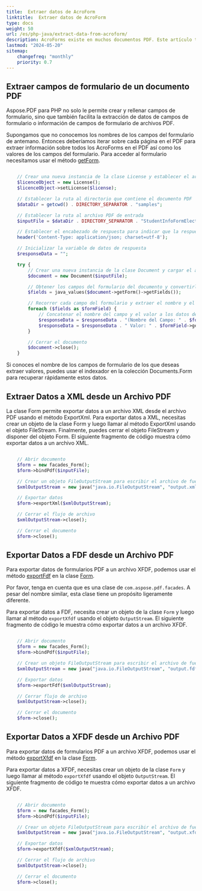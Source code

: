 ```yaml
---
title:  Extraer datos de AcroForm 
linktitle:  Extraer datos de AcroForm
type: docs
weight: 50
url: /es/php-java/extract-data-from-acroform/
description: AcroForms existe en muchos documentos PDF. Este artículo tiene como objetivo ayudarle a entender cómo extraer datos de AcroForms usando PHP y Aspose.PDF.
lastmod: "2024-05-20"
sitemap:
    changefreq: "monthly"
    priority: 0.7
---
```


## Extraer campos de formulario de un documento PDF

Aspose.PDF para PHP no solo le permite crear y rellenar campos de formulario, sino que también facilita la extracción de datos de campos de formulario o información de campos de formulario de archivos PDF.

Supongamos que no conocemos los nombres de los campos del formulario de antemano. Entonces deberíamos iterar sobre cada página en el PDF para extraer información sobre todos los AcroForms en el PDF así como los valores de los campos del formulario. Para acceder al formulario necesitamos usar el método [getForm](https://reference.aspose.com/pdf/java/com.aspose.pdf/Document#getForm--).

```php

    // Crear una nueva instancia de la clase License y establecer el archivo de licencia
    $licenceObject = new License();
    $licenceObject->setLicense($license);

    // Establecer la ruta al directorio que contiene el documento PDF
    $dataDir = getcwd() . DIRECTORY_SEPARATOR . "samples";

    // Establecer la ruta al archivo PDF de entrada
    $inputFile = $dataDir . DIRECTORY_SEPARATOR . "StudentInfoFormElectronic.pdf";

    // Establecer el encabezado de respuesta para indicar que la respuesta estará en formato JSON
    header('Content-Type: application/json; charset=utf-8');

    // Inicializar la variable de datos de respuesta
    $responseData = "";

    try {
        // Crear una nueva instancia de la clase Document y cargar el archivo PDF de entrada
        $document = new Document($inputFile);

        // Obtener los campos del formulario del documento y convertirlos a valores de PHP
        $fields = java_values($document->getForm()->getFields());

        // Recorrer cada campo del formulario y extraer el nombre y el valor del campo
        foreach ($fields as $formField) {
            // Concatenar el nombre del campo y el valor a los datos de respuesta
            $responseData = $responseData . "(Nombre del Campo: " . $formField->getPartialName() . " |";
            $responseData = $responseData . " Valor: " . $formField->getValue() . "),";
        }

        // Cerrar el documento
        $document->close();
    }
```


Si conoces el nombre de los campos de formulario de los que deseas extraer valores, puedes usar el indexador en la colección Documents.Form para recuperar rápidamente estos datos.

## Extraer Datos a XML desde un Archivo PDF

La clase Form permite exportar datos a un archivo XML desde el archivo PDF usando el método ExportXml. Para exportar datos a XML, necesitas crear un objeto de la clase Form y luego llamar al método ExportXml usando el objeto FileStream. Finalmente, puedes cerrar el objeto FileStream y disponer del objeto Form. El siguiente fragmento de código muestra cómo exportar datos a un archivo XML.

```php

    // Abrir documento
    $form = new facades_Form();
    $form->bindPdf($inputFile);

    // Crear un objeto FileOutputStream para escribir el archivo de fuente.
    $xmlOutputStream = new java("java.io.FileOutputStream", "output.xml");

    // Exportar datos
    $form->exportXml($xmlOutputStream);

    // Cerrar el flujo de archivo
    $xmlOutputStream->close();

    // Cerrar el documento
    $form->close();
```

## Exportar Datos a FDF desde un Archivo PDF

Para exportar datos de formularios PDF a un archivo XFDF, podemos usar el método [exportFdf](https://reference.aspose.com/pdf/java/com.aspose.pdf.facades/Form#exportFdf-java.io.OutputStream-) en la clase [Form](https://reference.aspose.com/pdf/java/com.aspose.pdf.facades/Form).

Por favor, tenga en cuenta que es una clase de `com.aspose.pdf.facades`. A pesar del nombre similar, esta clase tiene un propósito ligeramente diferente.

Para exportar datos a FDF, necesita crear un objeto de la clase `Form` y luego llamar al método `exportXfdf` usando el objeto `OutputStream`. El siguiente fragmento de código le muestra cómo exportar datos a un archivo XFDF.

```php

    // Abrir documento
    $form = new facades_Form();
    $form->bindPdf($inputFile);

    // Crear un objeto FileOutputStream para escribir el archivo de fuente.
    $xmlOutputStream = new java("java.io.FileOutputStream", "output.fdf");

    // Exportar datos
    $form->exportFdf($xmlOutputStream);

    // Cerrar flujo de archivo
    $xmlOutputStream->close();

    // Cerrar el documento
    $form->close();
```

## Exportar Datos a XFDF desde un Archivo PDF

Para exportar datos de formularios PDF a un archivo XFDF, podemos usar el método [exportXfdf](https://reference.aspose.com/pdf/java/com.aspose.pdf.facades/Form#exportXfdf-java.io.OutputStream-) en la clase [Form](https://reference.aspose.com/pdf/java/com.aspose.pdf.facades/Form).

Para exportar datos a XFDF, necesitas crear un objeto de la clase `Form` y luego llamar al método `exportXfdf` usando el objeto `OutputStream`.
El siguiente fragmento de código te muestra cómo exportar datos a un archivo XFDF.

```php

    // Abrir documento
    $form = new facades_Form();
    $form->bindPdf($inputFile);

    // Crear un objeto FileOutputStream para escribir el archivo de fuentes.
    $xmlOutputStream = new java("java.io.FileOutputStream", "output.xfdf");

    // Exportar datos
    $form->exportXfdf($xmlOutputStream);

    // Cerrar el flujo de archivo
    $xmlOutputStream->close();

    // Cerrar el documento
    $form->close();
```